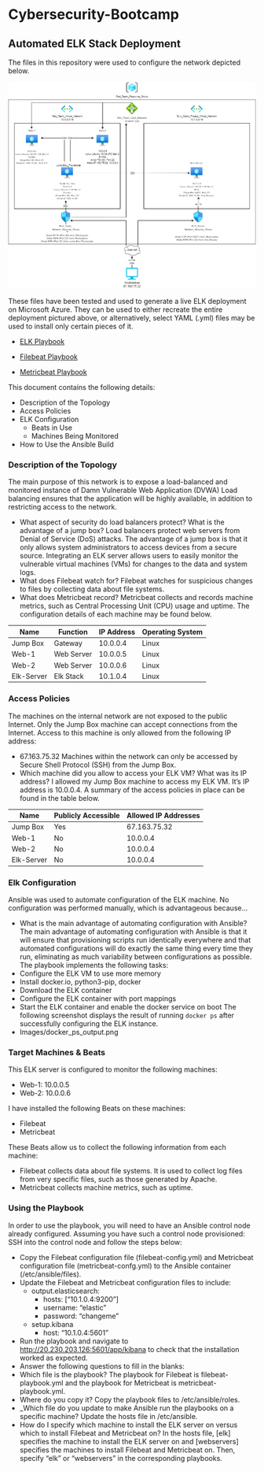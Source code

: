 # Cybersecurity-Bootcamp
## Automated ELK Stack Deployment
The files in this repository were used to configure the network depicted below.

![Network Diagram](Diagrams/Project-1-Network-Diagram.png)

These files have been tested and used to generate a live ELK deployment on Microsoft Azure. They can be used to either recreate the entire deployment pictured above, or alternatively, select YAML (.yml) files may be used to install only certain pieces of it.

- [ELK Playbook](Ansible/install-elk.yml)

- [Filebeat Playbook](Ansible/filebeat-playbook.yml)
 
- [Metricbeat Playbook](/Ansible/metricbeat-playbook.yml)

This document contains the following details:
- Description of the Topology
- Access Policies
- ELK Configuration
  - Beats in Use
  - Machines Being Monitored
- How to Use the Ansible Build
### Description of the Topology
The main purpose of this network is to expose a load-balanced and monitored instance of Damn Vulnerable Web Application (DVWA)
Load balancing ensures that the application will be highly available, in addition to restricting access to the network.
- What aspect of security do load balancers protect? What is the advantage of a jump box? Load balancers protect web servers from Denial of Service (DoS) attacks. The advantage of a jump box is that it only allows system administrators to access devices from a secure source.
Integrating an ELK server allows users to easily monitor the vulnerable virtual machines (VMs) for changes to the data and system logs.
- What does Filebeat watch for? Filebeat watches for suspicious changes to files by collecting data about file systems.
- What does Metricbeat record? Metricbeat collects and records machine metrics, such as Central Processing Unit (CPU) usage and uptime.
The configuration details of each machine may be found below.

| Name       | Function   | IP Address | Operating System |
|------------|------------|------------|------------------|
| Jump Box   | Gateway    | 10.0.0.4   | Linux            |
| Web-1      | Web Server | 10.0.0.5   | Linux            |
| Web-2      | Web Server | 10.0.0.6   | Linux            |
| Elk-Server | Elk Stack  | 10.1.0.4   | Linux            |

### Access Policies
The machines on the internal network are not exposed to the public Internet. 
Only the Jump Box machine can accept connections from the Internet. Access to this machine is only allowed from the following IP address:
- 67.163.75.32
Machines within the network can only be accessed by Secure Shell Protocol (SSH) from the Jump Box.
- Which machine did you allow to access your ELK VM? What was its IP address? I allowed my Jump Box machine to access my ELK VM. It’s IP address is 10.0.0.4.
A summary of the access policies in place can be found in the table below.

| Name       | Publicly Accessible | Allowed IP Addresses |
|------------|---------------------|----------------------|
| Jump Box   | Yes                 | 67.163.75.32         |
| Web-1      | No                  | 10.0.0.4             |
| Web-2      | No                  | 10.0.0.4             |
| Elk-Server | No                  | 10.0.0.4             |

### Elk Configuration
Ansible was used to automate configuration of the ELK machine. No configuration was performed manually, which is advantageous because...
- What is the main advantage of automating configuration with Ansible? The main advantage of automating configuration with Ansible is that it will ensure that provisioning scripts run identically everywhere and that automated configurations will do exactly the same thing every time they run, eliminating as much variability between configurations as possible.
The playbook implements the following tasks:
- Configure the ELK VM to use more memory
- Install docker.io, python3-pip, docker
- Download the ELK container
- Configure the ELK container with port mappings
- Start the ELK container and enable the docker service on boot
The following screenshot displays the result of running `docker ps` after successfully configuring the ELK instance.
- Images/docker_ps_output.png
### Target Machines & Beats
This ELK server is configured to monitor the following machines:
- Web-1: 10.0.0.5
- Web-2: 10.0.0.6

I have installed the following Beats on these machines:
- Filebeat
- Metricbeat

These Beats allow us to collect the following information from each machine:

- Filebeat collects data about file systems. It is used to collect log files from very specific files, such as those generated by Apache.
- Metricbeat collects machine metrics, such as uptime.
### Using the Playbook
In order to use the playbook, you will need to have an Ansible control node already configured. Assuming you have such a control node provisioned: 
SSH into the control node and follow the steps below:
- Copy the Filebeat configuration file (filebeat-config.yml) and Metricbeat configuration file (metricbeat-confg.yml) to the Ansible container (/etc/ansible/files).
- Update the Filebeat and Metricbeat configuration files to include:
  - output.elasticsearch:
    - hosts: [“10.1.0.4:9200”]
    - username: “elastic”
    - password: “changeme”
  - setup.kibana
    - host: “10.1.0.4:5601” 
- Run the playbook and navigate to http://20.230.203.126:5601/app/kibana to check that the installation worked as expected.
- Answer the following questions to fill in the blanks:
- Which file is the playbook? The playbook for Filebeat is filebeat-playbook.yml and the playbook for Metricbeat is metricbeat-playbook.yml.
- Where do you copy it? Copy the playbook files to /etc/ansible/roles.
- _Which file do you update to make Ansible run the playbooks on a specific machine? Update the hosts file in /etc/ansible. 
- How do I specify which machine to install the ELK server on versus which to install Filebeat and Metricbeat on? In the hosts file, [elk] specifies the machine to install the ELK server on and [webservers] specifies the machines to install Filebeat and Metricbeat on. Then, specify “elk” or “webservers” in the corresponding playbooks. 

